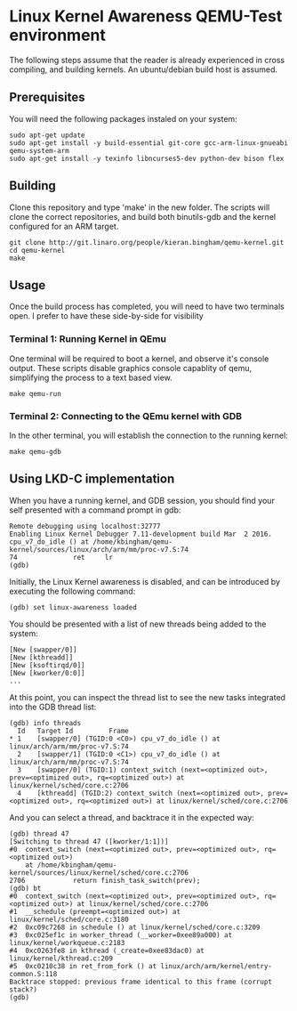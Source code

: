 # Linux Kernel Awareness QEMU-Test environment

The following steps assume that the reader is already experienced in cross compiling, and building kernels.
An ubuntu/debian build host is assumed.

## Prerequisites
You will need the following packages instaled on your system:
```
sudo apt-get update
sudo apt-get install -y build-essential git-core gcc-arm-linux-gnueabi qemu-system-arm
sudo apt-get install -y texinfo libncurses5-dev python-dev bison flex
```

## Building
Clone this repository and type 'make' in the new folder. The scripts will clone the correct repositories, and build both binutils-gdb and the kernel configured for an ARM target.

```
git clone http://git.linaro.org/people/kieran.bingham/qemu-kernel.git
cd qemu-kernel
make
```
## Usage
Once the build process has completed, you will need to have two terminals open. I prefer to have these side-by-side for visibility

### Terminal 1: Running Kernel in QEmu
One terminal will be required to boot a kernel, and observe it's console output. These scripts disable graphics console capablity of qemu, simplifying the process to a text based view.
```
make qemu-run
```

### Terminal 2: Connecting to the QEmu kernel with GDB
In the other terminal, you will establish the connection to the running kernel:
```
make qemu-gdb
```

## Using LKD-C implementation
When you have a running kernel, and GDB session, you should find your self presented with a command prompt in gdb:
```
Remote debugging using localhost:32777
Enabling Linux Kernel Debugger 7.11-development build Mar  2 2016.
cpu_v7_do_idle () at /home/kbingham/qemu-kernel/sources/linux/arch/arm/mm/proc-v7.S:74
74              ret     lr
(gdb)
```

Initially, the Linux Kernel awareness is disabled, and can be introduced by executing the following command:
```
(gdb) set linux-awareness loaded
```

You should be presented with a list of new threads being added to the system:
```
[New [swapper/0]]
[New [kthreadd]]
[New [ksoftirqd/0]]
[New [kworker/0:0]]
...
```

At this point, you can inspect the thread list to see the new tasks integrated into the GDB thread list:
```
(gdb) info threads
  Id   Target Id         Frame 
* 1    [swapper/0] (TGID:0 <C0>) cpu_v7_do_idle () at linux/arch/arm/mm/proc-v7.S:74
  2    [swapper/1] (TGID:0 <C1>) cpu_v7_do_idle () at linux/arch/arm/mm/proc-v7.S:74
  3    [swapper/0] (TGID:1) context_switch (next=<optimized out>, prev=<optimized out>, rq=<optimized out>) at linux/kernel/sched/core.c:2706
  4    [kthreadd] (TGID:2) context_switch (next=<optimized out>, prev=<optimized out>, rq=<optimized out>) at linux/kernel/sched/core.c:2706
```

And you can select a thread, and backtrace it in the expected way:
```
(gdb) thread 47
[Switching to thread 47 ([kworker/1:1])]
#0  context_switch (next=<optimized out>, prev=<optimized out>, rq=<optimized out>)
    at /home/kbingham/qemu-kernel/sources/linux/kernel/sched/core.c:2706
2706            return finish_task_switch(prev);
(gdb) bt
#0  context_switch (next=<optimized out>, prev=<optimized out>, rq=<optimized out>) at linux/kernel/sched/core.c:2706
#1  __schedule (preempt=<optimized out>) at linux/kernel/sched/core.c:3180
#2  0xc09c7268 in schedule () at linux/kernel/sched/core.c:3209
#3  0xc025ef1c in worker_thread (__worker=0xee89a000) at linux/kernel/workqueue.c:2183
#4  0xc0263fe8 in kthread (_create=0xee83dac0) at linux/kernel/kthread.c:209
#5  0xc0210c38 in ret_from_fork () at linux/arch/arm/kernel/entry-common.S:118
Backtrace stopped: previous frame identical to this frame (corrupt stack?)
(gdb) 
```

